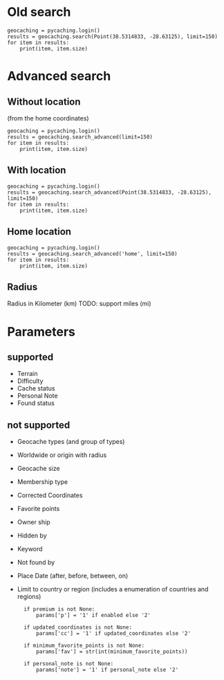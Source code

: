 
# Old search
```
geocaching = pycaching.login()
results = geocaching.search(Point(38.5314833, -28.63125), limit=150)
for item in results:
    print(item, item.size)
```

# Advanced search
## Without location
(from the home coordinates)
```
geocaching = pycaching.login()
results = geocaching.search_advanced(limit=150)
for item in results:
    print(item, item.size)
```

## With location
```
geocaching = pycaching.login()
results = geocaching.search_advanced(Point(38.5314833, -28.63125), limit=150)
for item in results:
    print(item, item.size)
```

## Home location
```
geocaching = pycaching.login()
results = geocaching.search_advanced('home', limit=150)
for item in results:
    print(item, item.size)
```

## Radius
Radius in Kilometer (km)
TODO: support miles (mi)


# Parameters
## supported
* Terrain 
* Difficulty
* Cache status
* Personal Note
* Found status

## not supported
* Geocache types (and group of types)
* Worldwide or origin with radius
* Geocache size
* Membership type
* Corrected Coordinates

* Favorite points
* Owner ship
* Hidden by
* Keyword
* Not found by
* Place Date (after, before, between, on)
* Limit to country or region (includes a enumeration of countries and regions)

        if premium is not None:
            params['p'] = '1' if enabled else '2'

        if updated_coordinates is not None:
            params['cc'] = '1' if updated_coordinates else '2'

        if minimum_favorite_points is not None:
            params['fav'] = str(int(minimum_favorite_points))

        if personal_note is not None:
            params['note'] = '1' if personal_note else '2'
